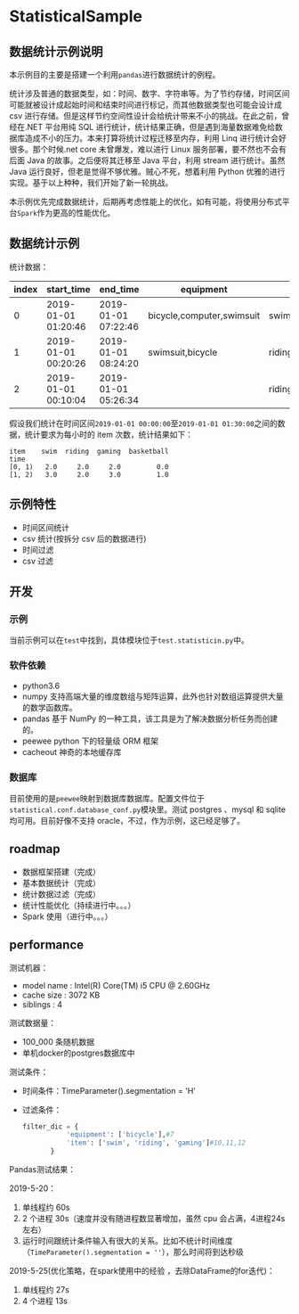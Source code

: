 # StatisticalSample

## 数据统计示例说明

本示例目的主要是搭建一个利用`pandas`进行数据统计的例程。

统计涉及普通的数据类型，如：时间、数字、字符串等。为了节约存储，时间区间可能就被设计成起始时间和结束时间进行标记，而其他数据类型也可能会设计成 csv 进行存储。但是这样节约空间性设计会给统计带来不小的挑战。在此之前，曾经在.NET 平台用纯 SQL 进行统计，统计结果正确，但是遇到海量数据难免给数据库造成不小的压力。本来打算将统计过程迁移至内存，利用 Linq 进行统计会好很多。那个时候.net core 未曾爆发，难以进行 Linux 服务部署，要不然也不会有后面 Java 的故事。之后便将其迁移至 Java 平台，利用 stream 进行统计。虽然 Java 运行良好，但老是觉得不够优雅。贼心不死，想着利用 Python 优雅的进行实现。基于以上种种，我们开始了新一轮挑战。

本示例优先完成数据统计，后期再考虑性能上的优化，如有可能，将使用分布式平台`Spark`作为更高的性能优化。

## 数据统计示例

统计数据：

| index | start_time          | end_time            | equipment                 | item                   |
| ----- | ------------------- | ------------------- | ------------------------- | ---------------------- |
| 0     | 2019-01-01 01:20:46 | 2019-01-01 07:22:46 | bicycle,computer,swimsuit | swim,basketball,gaming |
| 1     | 2019-01-01 00:20:26 | 2019-01-01 08:24:20 | swimsuit,bicycle          | riding,swim,gaming     |
| 2     | 2019-01-01 00:10:04 | 2019-01-01 05:26:34 |                           | riding,swim,gaming     |

假设我们统计在时间区间`2019-01-01 00:00:00`至`2019-01-01 01:30:00`之间的数据，统计要求为每小时的 item 次数，统计结果如下：

```csv
item    swim  riding  gaming  basketball
time
[0, 1)   2.0     2.0     2.0         0.0
[1, 2)   3.0     2.0     3.0         1.0
```

## 示例特性

- 时间区间统计
- csv 统计(按拆分 csv 后的数据进行)
- 时间过滤
- csv 过滤

## 开发

### 示例

当前示例可以在`test`中找到，具体模块位于`test.statisticin.py`中。

### 软件依赖

- python3.6
- numpy 支持高端大量的维度数组与矩阵运算，此外也针对数组运算提供大量的数学函数库。
- pandas 基于 NumPy 的一种工具，该工具是为了解决数据分析任务而创建的。
- peewee python 下的轻量级 ORM 框架
- cacheout 神奇的本地缓存库

### 数据库

目前使用的是`peewee`映射到数据库数据库。配置文件位于`statistical.conf.database_conf.py`模块里。测试 postgres 、mysql 和 sqlite 均可用。目前好像不支持 oracle，不过，作为示例，这已经足够了。

## roadmap

- 数据框架搭建（完成）
- 基本数据统计（完成）
- 统计数据过滤（完成）
- 统计性能优化（持续进行中。。。）
- Spark 使用（进行中。。。）

## performance

测试机器：

- model name : Intel(R) Core(TM) i5 CPU @ 2.60GHz
- cache size : 3072 KB
- siblings : 4

测试数据量：

- 100_000 条随机数据
- 单机docker的postgres数据库中

测试条件：

- 时间条件：TimeParameter().segmentation = 'H'
- 过滤条件：

  ```python
  filter_dic = {
             'equipment': ['bicycle'],#7
             'item': ['swim', 'riding', 'gaming']#10,11,12
         }
  ```

Pandas测试结果：

2019-5-20：

1. 单线程约 60s
2. 2 个进程 30s（速度并没有随进程数显著增加，虽然 cpu 会占满，4进程24s左右）
3. 运行时间跟统计条件输入有很大的关系。比如不统计时间维度（`TimeParameter().segmentation = ''`），那么时间将到达秒级

2019-5-25(优化策略，在spark使用中的经验 ，去除DataFrame的for迭代)：

1. 单线程约 27s
2. 4 个进程 13s